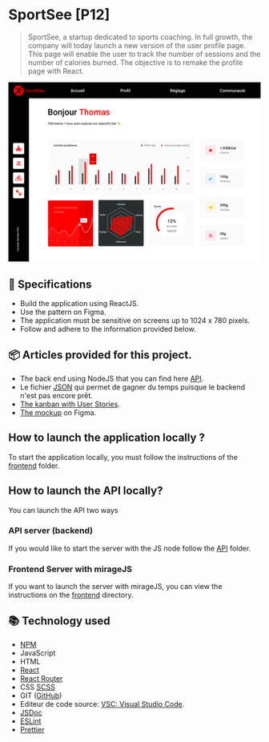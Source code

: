 # SportSee [P12]

> SportSee, a startup dedicated to sports coaching. In full growth, the company will today launch a new version of the user profile page. This page will enable the user to track the number of sessions and the number of calories burned.
> The objective is to remake the profile page with React.

![Exemple image de la page: 'Kasa'](https://github.com/MasterCodeDevelop/MohamedAliElhamech_P12_20122022/blob/master/project/screen.png?raw=true)



## 📖 Specifications
* Build the application using ReactJS.
* Use the pattern on Figma.
* The application must be sensitive on screens up to 1024 x 780 pixels.
* Follow and adhere to the information provided below.

## 📦 Articles provided for this project.
- The back end using NodeJS that you can find here [API](https://github.com/MasterCodeDevelop/MohamedAliElhamech_P12_20122022/tree/master/api).
- Le fichier [JSON](https://github.com/MasterCodeDevelop/MohamedAliElhamech_P11_12122022/tree/master/project/data.json) qui permet de gagner du temps puisque le backend n'est pas encore prêt.
- [The kanban with User Stories](https://www.notion.so/Tableau-de-bord-SportSee-6686aa4b5f44417881a4884c9af5669e).
- [The mockup](https://www.figma.com/file/BMomGVZqLZb811mDMShpLu/UI-design-Sportify-FR?node-id=0%3A1&t=ry27XH1bN7D3a0Wk-0) on Figma.


## How to launch the application locally ?
To start the application locally, you must follow the instructions of the [frontend](https://github.com/MasterCodeDevelop/MohamedAliElhamech_P12_20122022/tree/master/frontend) folder.

## How to launch the API locally?
You can launch the API two ways

### API server (backend)
If you would like to start the server with the JS node follow the [API](https://github.com/MasterCodeDevelop/MohamedAliElhamech_P12_20122022/tree/master/api) folder.

### Frontend Server with mirageJS
If you want to launch the server with mirageJS, you can view the instructions on the [frontend](https://github.com/MasterCodeDevelop/MohamedAliElhamech_P12_20122022/tree/master/frontend) directory.


## 📚 Technology used
- [NPM](https://www.npmjs.com)
- JavaScript
- HTML
- [React](https://fr.reactjs.org/)
- [React Router](https://reactrouter.com/)
- CSS [SCSS](https://sass-lang.com)
- GIT ([GitHub](https://github.com/))
- Editeur de code source: [VSC: Visual Studio Code](https://code.visualstudio.com/).
- [JSDoc](https://www.npmjs.com/package/jsdoc)
- [ESLint](https://eslint.org)
- [Prettier](https://prettier.io)
